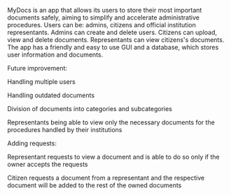 MyDocs is an app that allows its users to store their most important documents safely, aiming to simplify and accelerate administrative procedures.​
Users can be: admins, citizens and official institution representants.
Admins can create and delete users.
Citizens can upload, view and delete documents.
Representants can view citizens's documents.
The app has a friendly and easy to use GUI and a database, which stores user information and documents.

Future improvement:

Handling multiple users​

Handling outdated documents​

Division of documents into categories and subcategories​

Representants being able to view only the necessary documents for the procedures handled by their institutions ​

Adding requests: ​

Representant requests to view a document and is able to do so only if the owner accepts the requests​

Citizen requests a document from a representant and the respective document will be added to the rest of the owned documents​
